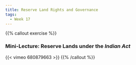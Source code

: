 ```yaml
---
title: Reserve Land Rights and Governance
tags:
  - Week 17
---
```


{{% callout exercise %}} 

### Mini-Lecture: Reserve Lands under the *Indian Act*

{{< vimeo 680879663 >}}
{{% /callout %}}

